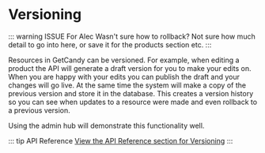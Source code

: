 # Versioning

::: warning ISSUE For Alec
Wasn't sure how to rollback? Not sure how much detail to go into here, or save it for the products section etc.
:::

Resources in GetCandy can be versioned. For example, when editing a product the API will generate a draft version for you to make your edits on. When you are happy with your edits you can publish the draft and your changes will go live. At the same time the system will make a copy of the previous version and store it in the database. This creates a version history so you can see when updates to a resource were made and even rollback to a previous version.

Using the admin hub will demonstrate this functionality well.

::: tip API Reference
[View the API Reference section for Versioning](https://api-reference.getcandy.io/#tag/Versioning)
:::

